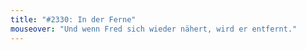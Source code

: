 ```yaml
---
title: "#2330: In der Ferne"
mouseover: "Und wenn Fred sich wieder nähert, wird er entfernt."
---
```

